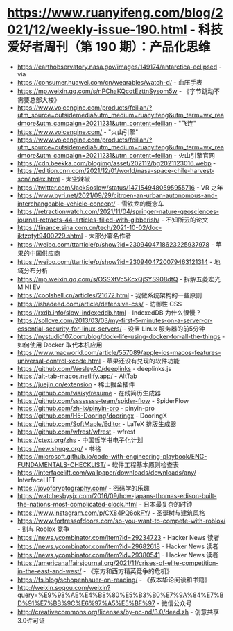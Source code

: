 # https://www.ruanyifeng.com/blog/2021/12/weekly-issue-190.html - 科技爱好者周刊（第 190 期）：产品化思维

- https://earthobservatory.nasa.gov/images/149174/antarctica-eclipsed - via
- https://consumer.huawei.com/cn/wearables/watch-d/ - 血压手表
- https://mp.weixin.qq.com/s/nPChaKQcotEzttnSysom5w - 《字节跳动不需要总部大楼》
- https://www.volcengine.com/products/feilian/?utm_source=outsidemedia&utm_medium=ruanyifeng&utm_term=wx_readmore&utm_campaign=20211231&utm_content=feilian - "飞连"
- https://www.volcengine.com/ - "火山引擎"
- https://www.volcengine.com/products/feilian/?utm_source=outsidemedia&utm_medium=ruanyifeng&utm_term=wx_readmore&utm_campaign=20211231&utm_content=feilian - 火山引擎官网
- https://cdn.beekka.com/blogimg/asset/202112/bg2021123016.webp - 
- https://edition.cnn.com/2021/12/01/world/nasa-space-chile-harvest-scn/index.html - 太空辣椒
- https://twitter.com/JackSoslow/status/1471549480595955716 - VR 之年
- https://www.byri.net/2021/09/29/citroen-an-urban-autonomous-and-interchangeable-vehicle-concept/ - 雪铁龙的概念车
- https://retractionwatch.com/2021/11/04/springer-nature-geosciences-journal-retracts-44-articles-filled-with-gibberish/ - 不知所云的论文
- https://finance.sina.com.cn/tech/2021-10-02/doc-iktzqtyt9400229.shtml - 大部分署名作者
- https://weibo.com/ttarticle/p/show?id=2309404718623225937978 - 苹果的中国供应商
- https://weibo.com/ttarticle/p/show?id=2309404720079463121314 - 地域分布分析
- https://mp.weixin.qq.com/s/OSSXtVc5KcxQjSYS908dtQ - 拆解五菱宏光 MINI EV
- https://coolshell.cn/articles/21672.html - 我做系统架构的一些原则
- https://ishadeed.com/article/defensive-css/ - 防御性 CSS
- https://rxdb.info/slow-indexeddb.html - IndexedDB 为什么很慢？
- https://sollove.com/2013/03/03/my-first-5-minutes-on-a-server-or-essential-security-for-linux-servers/ - 设置 Linux 服务器的前5分钟
- https://nystudio107.com/blog/dock-life-using-docker-for-all-the-things - 如何使用 Docker 取代本机应用
- https://www.macworld.com/article/557089/apple-ios-macos-features-universal-control-xcode.html - 苹果还没有兑现的软件功能
- https://github.com/WesleyAC/deeplinks - deeplinks.js
- https://alt-tab-macos.netlify.app/ - AltTab
- https://juejin.cn/extension - 稀土掘金插件
- https://github.com/visiky/resume - 在线简历生成器
- https://github.com/ssssssss-team/spider-flow - SpiderFlow
- https://github.com/zh-lx/pinyin-pro - pinyin-pro
- https://github.com/H5-Dooring/dooringx - DooringX
- https://github.com/SoftMaple/Editor - LaTeX 排版生成器
- https://github.com/wfrest/wfrest - wfrest
- https://ctext.org/zhs - 中国哲学书电子化计划
- https://new.shuge.org/ - 书格
- https://microsoft.github.io/code-with-engineering-playbook/ENG-FUNDAMENTALS-CHECKLIST/ - 软件工程基本原则检查表
- https://interfacelift.com/wallpaper/downloads/downloads/any/ - InterfaceLIFT
- https://joyofcryptography.com/ - 密码学的乐趣
- https://watchesbysjx.com/2016/09/how-japans-thomas-edison-built-the-nations-most-complicated-clock.html - 日本最复杂的时钟
- https://www.instagram.com/p/CX84PQ6okFY/ - 圣诞树与建筑风格
- https://www.fortressofdoors.com/so-you-want-to-compete-with-roblox/ - 别与 Roblox 竞争
- https://news.ycombinator.com/item?id=29234723 - Hacker News 读者
- https://news.ycombinator.com/item?id=29682618 - Hacker News 读者
- https://news.ycombinator.com/item?id=29380541 - Hacker News 读者
- https://americanaffairsjournal.org/2021/11/crises-of-elite-competition-in-the-east-and-west/ - 《东方和西方精英竞争的危机》
- https://fs.blog/schopenhauer-on-reading/ - 《叔本华论阅读和书籍》
- http://weixin.sogou.com/weixin?query=%E9%98%AE%E4%B8%80%E5%B3%B0%E7%9A%84%E7%BD%91%E7%BB%9C%E6%97%A5%E5%BF%97 - 微信公众号
- http://creativecommons.org/licenses/by-nc-nd/3.0/deed.zh - 创意共享3.0许可证